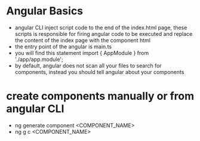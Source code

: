 # Angular Basics

-  angular CLI inject script code to the end of the index.html page, these scripts is responsible for firing angular code to be executed and replace the content of the index page with the component html
-  the entry point of the angular is main.ts
-  you will find this statement import { AppModule } from './app/app.module';
-  by default, angular does not scan all your files to search for components, instead you should tell angular about your components

# create components  manually or from angular CLI
-  ng generate component <COMPONENT_NAME>
-  ng g c <COMPONENT_NAME>
